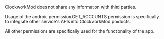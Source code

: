 ClockworkMod does not share any information with third parties.

Usage of the android.permission.GET_ACCOUNTS permission is specifically to integrate other service's APIs into ClockworkMod products.

All other permissions are specifically used for the functionality of the app.